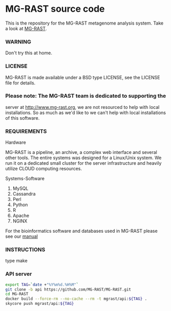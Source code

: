 MG-RAST source code 
===================

This is the repository for the MG-RAST metagenome analysis system.
Take a look at [MG-RAST](http://www.mg-rast.org).

### WARNING
Don't try this at home.

### LICENSE
MG-RAST is made available under a BSD type LICENSE, see the LICENSE
file for details.

### Please note: The MG-RAST team is dedicated to supporting the
server at http://www.mg-rast.org, we are not resourced to help
with local installations. So as much as we'd like to we can't help
with local installations of this software.

### REQUIREMENTS 

Hardware 

MG-RAST is a pipeline, an archive, a complex
web interface and several other tools. The entire systems was designed
for a Linux/Unix system. We run it on a dedicated small cluster for
the server infrastructure and heavily utilize CLOUD computing
resources.

Systems-Software

1. MySQL
2. Cassandra
3. Perl
4. Python
5. R
6. Apache
7. NGINX

For the bioinformatics software and databases used in MG-RAST please see our
[manual](ftp://ftp.metagenomics.anl.gov/manual.pdf)


### INSTRUCTIONS 
type make

### API server

```bash
export TAG=`date +"%Y%m%d.%H%M"`
git clone -b api https://github.com/MG-RAST/MG-RAST.git
cd MG-RAST
docker build --force-rm --no-cache --rm -t mgrast/api:${TAG} .
skycore push mgrast/api:${TAG}
```

